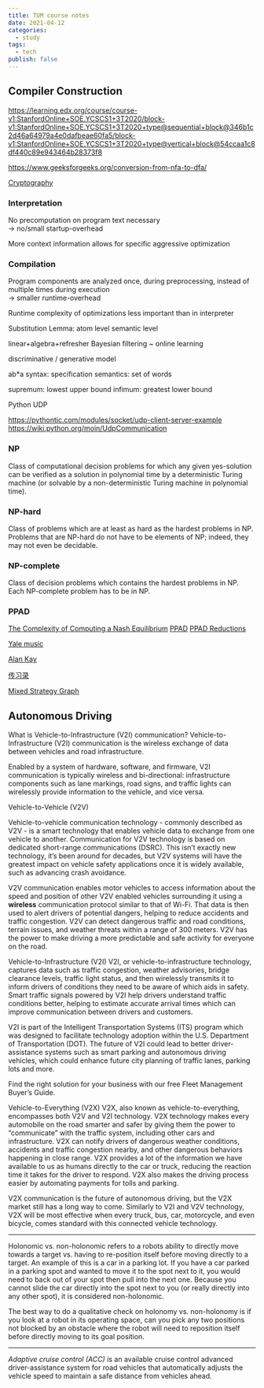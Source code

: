 ```yaml
---
title: TUM course notes
date: 2021-04-12
categories:
  - study
tags:
  - tech
publish: false
---
```


<!-- more -->

## Compiler Construction

https://learning.edx.org/course/course-v1:StanfordOnline+SOE.YCSCS1+3T2020/block-v1:StanfordOnline+SOE.YCSCS1+3T2020+type@sequential+block@346b1c2d46a64979a4e0dafbeae60fa5/block-v1:StanfordOnline+SOE.YCSCS1+3T2020+type@vertical+block@54ccaa1c8df440c89e943464b28373f8

https://www.geeksforgeeks.org/conversion-from-nfa-to-dfa/

[Cryptography](https://www.bilibili.com/video/BV1Ht411w7Re)

### Interpretation

No precomputation on program text necessary  
$\rightarrow$ no/small startup-overhead

More context information allows for specific aggressive optimization

### Compilation

Program components are analyzed once, during preprocessing, instead of multiple times during execution  
$\rightarrow$ smaller runtime-overhead

Runtime complexity of optimizations less important than in interpreter

Substitution Lemma:
atom level
semantic level

linear+algebra+refresher
Bayesian filtering ~ online learning

discriminative / generative model

ab\*a
syntax: specification
semantics: set of words

supremum: lowest upper bound
infimum: greatest lower bound

Python UDP

https://pythontic.com/modules/socket/udp-client-server-example
https://wiki.python.org/moin/UdpCommunication

### NP

Class of computational decision problems for which any given yes-solution can be verified as a solution in polynomial time by a deterministic Turing machine (or solvable by a non-deterministic Turing machine in polynomial time).

### NP-hard

Class of problems which are at least as hard as the hardest problems in NP. Problems that are NP-hard do not have to be elements of NP; indeed, they may not even be decidable.

### NP-complete

Class of decision problems which contains the hardest problems in NP. Each NP-complete problem has to be in NP.

### PPAD

[The Complexity of Computing a Nash Equilibrium](http://people.csail.mit.edu/costis/simplified.pdf)
[PPAD](https://youtu.be/TUbfCY_8Dzs)
[PPAD Reductions](https://youtu.be/Ih0cPR745fM)

[Yale music](https://youtu.be/xBxx7aceR1U)

[Alan Kay](https://medium.com/@yang140/computer-history-alan-kay-2-2-2706b3717d6b)

[传习录](https://youtu.be/d7-fB7hgboI)

[Mixed Strategy Graph](https://nordstromjf.github.io/IntroGameTheory/S_MixStratGraph.html)

## Autonomous Driving

What is Vehicle-to-Infrastructure (V2I) communication?
Vehicle-to-Infrastructure (V2I) communication is the wireless exchange of data between vehicles and road infrastructure.

Enabled by a system of hardware, software, and firmware, V2I communication is typically wireless and bi-directional: infrastructure components such as lane markings, road signs, and traffic lights can wirelessly provide information to the vehicle, and vice versa.

Vehicle-to-Vehicle (V2V)

Vehicle-to-vehicle communication technology - commonly described as V2V - is a smart technology that enables vehicle data to exchange from one vehicle to another. Communication for V2V technology is based on dedicated short-range communications (DSRC). This isn’t exactly new technology, it’s been around for decades, but V2V systems will have the greatest impact on vehicle safety applications once it is widely available, such as advancing crash avoidance.

V2V communication enables motor vehicles to access information about the speed and position of other V2V enabled vehicles surrounding it using a **wireless** communication protocol similar to that of Wi-Fi. That data is then used to alert drivers of potential dangers, helping to reduce accidents and traffic congestion. V2V can detect dangerous traffic and road conditions, terrain issues, and weather threats within a range of 300 meters. V2V has the power to make driving a more predictable and safe activity for everyone on the road.

Vehicle-to-Infrastructure (V2I)
V2I, or vehicle-to-infrastructure technology, captures data such as traffic congestion, weather advisories, bridge clearance levels, traffic light status, and then wirelessly transmits it to inform drivers of conditions they need to be aware of which aids in safety. Smart traffic signals powered by V2I help drivers understand traffic conditions better, helping to estimate accurate arrival times which can improve communication between drivers and customers.

V2I is part of the Intelligent Transportation Systems (ITS) program which was designed to facilitate technology adoption within the U.S. Department of Transportation (DOT). The future of V2I could lead to better driver-assistance systems such as smart parking and autonomous driving vehicles, which could enhance future city planning of traffic lanes, parking lots and more.

Find the right solution for your business with our free Fleet Management Buyer’s Guide.

Vehicle-to-Everything (V2X)
V2X, also known as vehicle-to-everything, encompasses both V2V and V2I technology. V2X technology makes every automobile on the road smarter and safer by giving them the power to “communicate” with the traffic system, including other cars and infrastructure. V2X can notify drivers of dangerous weather conditions, accidents and traffic congestion nearby, and other dangerous behaviors happening in close range. V2X provides a lot of the information we have available to us as humans directly to the car or truck, reducing the reaction time it takes for the driver to respond. V2X also makes the driving process easier by automating payments for tolls and parking.

V2X communication is the future of autonomous driving, but the V2X market still has a long way to come. Similarly to V2I and V2V technology, V2X will be most effective when every truck, bus, car, motorcycle, and even bicycle, comes standard with this connected vehicle technology.

---

Holonomic vs. non-holonomic refers to a robots ability to directly move towards a target vs. having to re-position itself before moving directly to a target. An example of this is a car in a parking lot. If you have a car parked in a parking spot and wanted to move it to the spot next to it, you would need to back out of your spot then pull into the next one. Because you cannot slide the car directly into the spot next to you (or really directly into any other spot), it is considered non-holonomic.

The best way to do a qualitative check on holonomy vs. non-holonomy is if you look at a robot in its operating space, can you pick any two positions not blocked by an obstacle where the robot will need to reposition itself before directly moving to its goal position.

---

_Adaptive cruise control (ACC)_ is an available cruise control advanced driver-assistance system for road vehicles that automatically adjusts the vehicle speed to maintain a safe distance from vehicles ahead.

